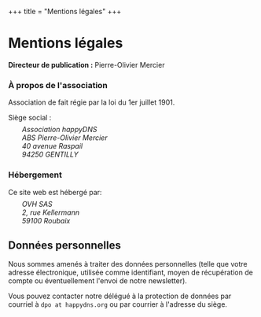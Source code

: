 +++
title = "Mentions légales"
+++


# Mentions légales


**Directeur de publication :** Pierre-Olivier Mercier


### À propos de l'association

Association de fait régie par la loi du 1er juillet 1901.

Siège social :

<address style="margin-left: 2em; margin-top: -.5em">
Association happyDNS<br>
ABS Pierre-Olivier Mercier<br>
40 avenue Raspail<br>
94250 GENTILLY
</address>

### Hébergement

<!-- Ce site web est hébergé de manière autonome par l’association, sur ses propres infrastructures. -->

Ce site web est hébergé par:

<address style="margin-left: 2em; margin-top: -.5em">
OVH SAS<br>
2, rue Kellermann<br>
59100 Roubaix
</address>

## Données personnelles

Nous sommes amenés à traiter des données personnelles (telle que votre adresse
électronique, utilisée comme identifiant, moyen de récupération de compte ou
éventuellement l'envoi de notre newsletter).

Vous pouvez contacter notre délégué à la protection de données par courriel à
<code>dpo at happydns.org</code> ou par courrier à l'adresse du siège.
